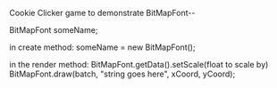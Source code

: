 Cookie Clicker game to demonstrate BitMapFont--


BitMapFont someName;

in create method:
someName = new BitMapFont();


in the render method:
BitMapFont.getData().setScale(float to scale by)
BitMapFont.draw(batch, "string goes here", xCoord, yCoord);


